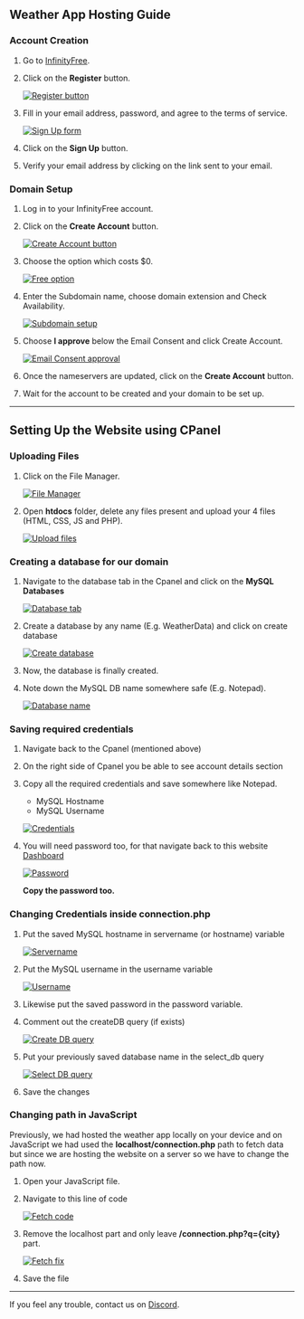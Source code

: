 
## Weather App Hosting Guide

### Account Creation

1. Go to [InfinityFree](https://www.infinityfree.com/).
2. Click on the **Register** button.

   [![Register button](images/register.png)](images/register.png)
3. Fill in your email address, password, and agree to the terms of service.

   [![Sign Up form](images/signup_form.png)](images/signup_form.png)
4. Click on the **Sign Up** button.
5. Verify your email address by clicking on the link sent to your email.

### Domain Setup

1. Log in to your InfinityFree account.
2. Click on the **Create Account** button.

   [![Create Account button](images/create_account.png)](images/create_account.png)
3. Choose the option which costs $0.

   [![Free option](images/free_option.png)](images/free_option.png)
4. Enter the Subdomain name, choose domain extension and Check Availability.

   [![Subdomain setup](images/subdomain_setup.png)](images/subdomain_setup.png)
5. Choose **I approve** below the Email Consent and click Create Account.

   [![Email Consent approval](images/email_consent.png)](images/email_consent.png)
6. Once the nameservers are updated, click on the **Create Account** button.
7. Wait for the account to be created and your domain to be set up.

---

## Setting Up the Website using CPanel

### Uploading Files

1. Click on the File Manager.

   [![File Manager](images/dashboard.png)](images/dashboard.png)
2. Open **htdocs** folder, delete any files present and upload your 4 files (HTML, CSS, JS and PHP).

   [![Upload files](images/upload.png)](images/upload_files.png)

### Creating a database for our domain

1. Navigate to the database tab in the Cpanel and click on the **MySQL Databases**

   [![Database tab](images/database.png)](images/database.png)

2. Create a database by any name (E.g. WeatherData) and click on create database

   [![Create database](images/create-db.png)](images/create-db.png)

3. Now, the database is finally created.

4. Note down the MySQL DB name somewhere safe (E.g. Notepad).

   [![Database name](images/dbname.png)](images/dbname.png)


### Saving required credentials

1. Navigate back to the Cpanel (mentioned above)

2. On the right side of Cpanel you be able to see account details section

3. Copy all the required credentials and save somewhere like Notepad.
   - MySQL Hostname
   - MySQL Username

   [![Credentials](images/credentials.png)](images/credentials.png)

4. You will need password too, for that navigate back to this website [Dashboard](https://dash.infinityfree.com/accounts/)

   [![Password](images/password.png)](images/password.png)

   **Copy the password too.**

### Changing Credentials inside connection.php

1. Put the saved MySQL hostname in servername (or hostname) variable

   [![Servername](images/servername.png)](images/servername.png)

2. Put the MySQL username in the username variable

   [![Username](images/username.png)](images/username.png)

3. Likewise put the saved password in the password variable.

4. Comment out the createDB query (if exists)

   [![Create DB query](images/create-db-query.png)](images/create-db-query.png)

5. Put your previously saved database name in the select_db query

   [![Select DB query](images/select-db-query.png)](images/select-db-query.png)

6. Save the changes

### Changing path in JavaScript

Previously, we had hosted the weather app locally on your device and on JavaScript we had used the **localhost/connection.php** path to fetch data but since we are hosting the website on a server so we have to change the path now.

1. Open your JavaScript file.

2. Navigate to this line of code

   [![Fetch code](images/fetch.png)](images/fetch.png)

3. Remove the localhost part and only leave **/connection.php?q={city}** part.

   [![Fetch fix](images/fetchfix.png)](images/fetchfix.png)

4. Save the file

---

If you feel any trouble, contact us on [Discord](https://dsc.gg/devsphere).
